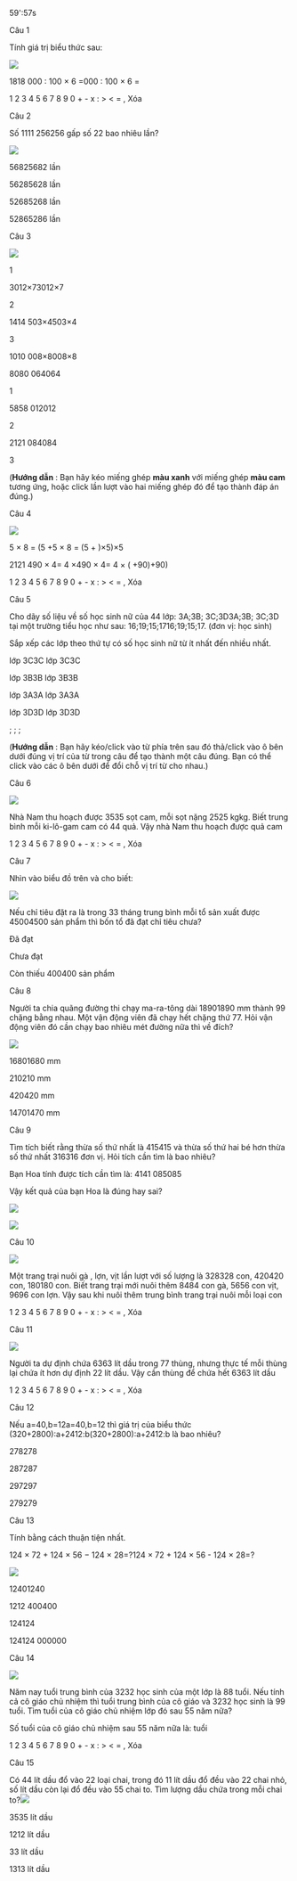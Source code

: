 59':57s

Câu 1

Tính giá trị biểu thức sau:

![](https://onthi123.vn/public/uploads/1_693.png)

1818 000 : 100 × 6 =000 : 100 × 6 =

1 2 3 4 5 6 7 8 9 0 + - x : > < = , Xóa

Câu 2

Số 1111 256256 gấp số 22 bao nhiêu lần?

![](https://onthi123.vn/public/uploads/2_529.png)

56825682 lần

56285628 lần

52685268 lần

52865286 lần

Câu 3

![](https://onthi123.vn/public/uploads/3_526.png)

1

3012×73012×7

2

1414 503×4503×4

3

1010 008×8008×8

8080 064064

1

5858 012012

2

2121 084084

3

(**Hướng dẫn** : Bạn hãy kéo miếng ghép **màu xanh** với miếng ghép **màu cam** tương ứng, hoặc click lần lượt vào hai miếng ghép đó để tạo thành đáp án đúng.)

Câu 4

![](https://onthi123.vn/public/uploads/4_494.png)

5 × 8 = (5 +5 × 8 = (5 + )×5)×5

2121 490 × 4= 4 ×490 × 4= 4 × (  +90)+90)

1 2 3 4 5 6 7 8 9 0 + - x : > < = , Xóa

Câu 5

Cho dãy số liệu về số học sinh nữ của 44 lớp: 3A;3B; 3C;3D3A;3B; 3C;3D  tại một trường tiểu học như sau: 16;19;15;1716;19;15;17. (đơn vị: học sinh)

Sắp xếp các lớp theo thứ tự có số học sinh nữ từ ít nhất đến nhiều nhất.

lớp 3C3C lớp 3C3C

lớp 3B3B lớp 3B3B

lớp 3A3A lớp 3A3A

lớp 3D3D lớp 3D3D

;  ;  ;  

(**Hướng dẫn** : Bạn hãy kéo/click vào từ phía trên sau đó thả/click vào ô bên dưới đúng vị trí của từ trong câu để tạo thành một câu đúng. Bạn có thể click vào các ô bên dưới để đổi chỗ vị trí từ cho nhau.)

Câu 6

![](https://onthi123.vn/public/uploads/6_486.png)

Nhà Nam thu hoạch được 3535 sọt cam, mỗi sọt nặng 2525 kgkg. Biết trung bình mỗi ki-lô-gam cam có 44 quả. Vậy nhà Nam thu hoạch được  quả cam

1 2 3 4 5 6 7 8 9 0 + - x : > < = , Xóa

Câu 7

Nhìn vào biểu đồ trên và cho biết:

![](https://onthi123.vn/public/uploads/7_488.png)  


Nếu chỉ tiêu đặt ra là trong 33 tháng trung bình mỗi tổ sản xuất được 45004500 sản phẩm thì bốn tổ đã đạt chỉ tiêu chưa? 

Đã đạt

Chưa đạt

Còn thiếu 400400 sản phẩm

Câu 8

Người ta chia quãng đường thi chạy ma-ra-tông dài 18901890 mm thành 99 chặng bằng nhau. Một vận động viên đã chạy hết chặng thứ 77. Hỏi vận động viên đó cần chạy bao nhiêu mét đường nữa thì về đích?

![](https://onthi123.vn/public/uploads/8_479.png)

16801680 mm

210210 mm

420420 mm

14701470 mm

Câu 9

Tìm tích biết rằng thừa số thứ nhất là 415415 và thừa số thứ hai bé hơn thừa số thứ nhất 316316 đơn vị. Hỏi tích cần tìm là bao nhiêu?

Bạn Hoa tính được tích cần tìm là: 4141 085085

Vậy kết quả của bạn Hoa là đúng hay sai?

![](https://onthi123.vn/public/uploads/9-1_2.png)

![](https://onthi123.vn/public/uploads/9-2.png)

Câu 10

![](https://onthi123.vn/public/uploads/10_473.png)

Một trang trại nuôi gà , lợn, vịt lần lượt với số lượng là 328328 con, 420420 con, 180180 con. Biết trang trại mới nuôi thêm 8484 con gà, 5656 con vịt, 9696 con lợn. Vậy sau khi nuôi thêm trung bình trang trại nuôi mỗi loại  con

1 2 3 4 5 6 7 8 9 0 + - x : > < = , Xóa

Câu 11

![](https://onthi123.vn/public/uploads/11_155.png)

Người ta dự định chứa 6363 lít dầu trong 77 thùng, nhưng thực tế mỗi thùng lại chứa ít hơn dự định 22 lít dầu. Vậy cần  thùng để chứa hết 6363 lít dầu

1 2 3 4 5 6 7 8 9 0 + - x : > < = , Xóa

Câu 12

Nếu a=40,b=12a=40,b=12 thì giá trị của biểu thức (320+2800):a+2412:b(320+2800):a+2412:b là bao nhiêu?

278278

287287

297297

279279

Câu 13

Tính bằng cách thuận tiện nhất. 

124 × 72 + 124 × 56 − 124 × 28=?124 × 72 + 124 × 56 - 124 × 28=?

![](https://onthi123.vn/public/uploads/13_140.png)

 

12401240

1212 400400

124124

124124 000000

Câu 14

![](https://onthi123.vn/public/uploads/14_131.png)

Năm nay tuổi trung bình của 3232 học sinh của một lớp là 88 tuổi. Nếu tính cả cô giáo chủ nhiệm thì tuổi trung bình của cô giáo và  3232 học sinh là 99 tuổi. Tìm tuổi của cô giáo chủ nhiệm lớp đó sau 55 năm nữa?

Số tuổi của cô giáo chủ nhiệm sau 55 năm nữa là:  tuổi

1 2 3 4 5 6 7 8 9 0 + - x : > < = , Xóa

Câu 15

Có 44 lít dầu đổ vào 22 loại chai, trong đó 11 lít dầu đổ đều vào 22 chai nhỏ, số lít dầu còn lại đổ đều vào 55 chai to. Tìm lượng dầu chứa trong mỗi chai to?![](https://onthi123.vn/public/uploads/15_126.png)

 

3535 lít dầu

1212 lít dầu

33 lít dầu

1313 lít dầu
